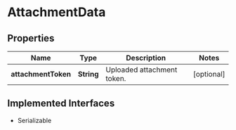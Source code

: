 

# AttachmentData


## Properties

Name | Type | Description | Notes
------------ | ------------- | ------------- | -------------
**attachmentToken** | **String** | Uploaded attachment token. |  [optional]


## Implemented Interfaces

* Serializable


